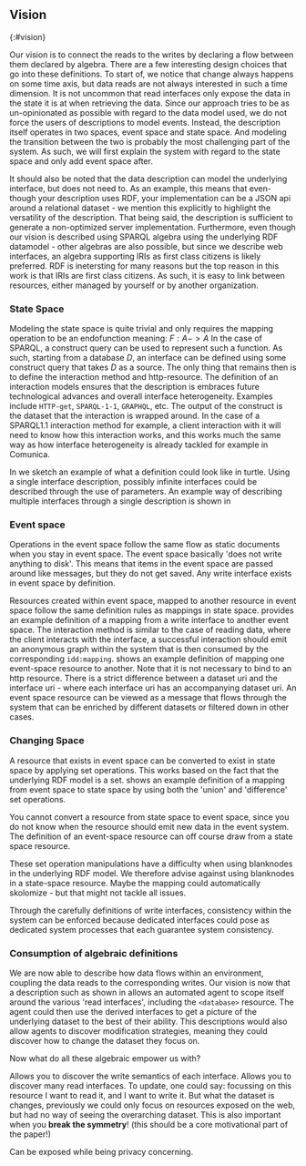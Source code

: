 ## Vision
{:#vision}

Our vision is to connect the reads to the writes by declaring a flow between them declared by algebra. 
There are a few interesting design choices that go into these definitions.
To start of, we notice that change always happens on some time axis, but data reads are not always interested in such a time dimension.
It is not uncommon that read interfaces only expose the data in the state it is at when retrieving the data.
Since our approach tries to be as un-opinionated as possible with regard to the data model used,
we do not force the users of descriptions to model events.
Instead, the description itself operates in two spaces, event space and state space.
And modeling the transition between the two is probably the most challenging part of the system.
As such, we will first explain the system with regard to the state space and only add event space after.

It should also be noted that the data description can model the underlying interface, but does not need to.
As an example, this means that even-though your description uses RDF, your implementation can be a JSON api around a relational dataset -
we mention this explicitly to highlight the versatility of the description.
That being said, the description is sufficient to generate a non-optimized server implementation.
Furthermore, even though our vision is described using SPARQL algebra using the underlying RDF datamodel - other algebras are also possible,
but since we describe web interfaces, an algebra supporting IRIs as first class citizens is likely preferred.
RDF is inetersting for many reasons but the top reason in this work is that IRIs are first class citizens.
As such, it is easy to link between resources, either managed by yourself or by another organization.

### State Space

Modeling the state space is quite trivial and only requires the mapping operation to be an endofunction meaning: $F: A -> A$
In the case of SPARQL, a construct query can be used to represent such a function.
As such, starting from a database $D$, an interface can be defined using some construct query that takes $D$ as a source.
The only thing that remains then is to define the interaction method and http-resource.
The definition of an interaction models ensures that the description is embraces future technological advances and overall interface heterogeneity.
Examples include `HTTP-get`, `SPARQL-1-1`, `GRAPHQL`, etc.
The output of the construct is the dataset that the interaction is wrapped around.
In the case of a SPARQL1.1 interaction method for example, a client interaction with it will need to know how this interaction works,
and this works much the same way as how interface heterogeneity is already tackled for example in Comunica.

In [](#state-def-intro) we sketch an example of what a definition could look like in turtle.
Using a single interface description, possibly infinite interfaces could be described through the use of parameters.
An example way of describing multiple interfaces through a single description is shown in [](#state-def-multiple-interfaces)

### Event space

Operations in the event space follow the same flow as static documents when you stay in event space.
The event space basically 'does not write anything to disk'.
This means that items in the event space are passed around like messages, but they do not get saved.
Any write interface exists in event space by definition.

Resources created within event space, mapped to another resource in event space follow the same definition rules as mappings in state space.
[](#write-init) provides an example definition of a mapping from a write interface to another event space.
The interaction method is similar to the case of reading data, where the client interacts with the interface,
a successful interaction should emit an anonymous graph within the system that is then consumed by the corresponding `idd:mapping`.
[](#event-mapping) shows an example definition of mapping one event-space resource to another.
Note that it is not necessary to bind to an http resource.
There is a strict difference between a dataset uri and the interface uri - where each interface uri has an accompanying dataset uri.
An event space resource can be viewed as a message that flows through the system that can be enriched by different datasets or filtered down in other cases.

### Changing Space

A resource that exists in event space can be converted to exist in state space by applying set operations.
This works based on the fact that the underlying RDF model is a set.
[](#event-to-state-space) shows an example definition of a mapping from event space to state space by using both the 'union' and 'difference' set operations.

You cannot convert a resource from state space to event space, since you do not know when the resource should emit new data in the event system. 
The definition of an event-space resource can off course draw from a state space resource. 

These set operation manipulations have a difficulty when using blanknodes in the underlying RDF model.
We therefore advise against using blanknodes in a state-space resource.
Maybe the mapping could automatically skolomize - but that might not tackle all issues. 

Through the carefully definitions of write interfaces,
consistency within the system can be enforced because dedicated interfaces could pose as dedicated system processes that each guarantee system consistency.


### Consumption of algebraic definitions

We are now able to describe how data flows within an environment, coupling the data reads to the corresponding writes.
Our vision is now that a description such as shown in []() allows an automated agent to scope itself around the various 'read interfaces',
including the `<database>` resource. The agent could then use the derived interfaces to get a picture of the underlying dataset to the best of their ability.
This descriptions would also allow agents to discover modification strategies, meaning they could discover how to change the dataset they focus on.




Now what do all these algebraic empower us with?

Allows you to discover the write semantics of each interface.
Allows you to discover many read interfaces.
To update, one could say: focussing on this resource I want to read it, and I want to write it.
But what the dataset is changes, previously we could only focus on resources exposed on the web, but had no way of seeing the overarching dataset.
This is also important when you **break the symmetry**! (this should be a core motivational part of the paper!)

Can be exposed while being privacy concerning.

